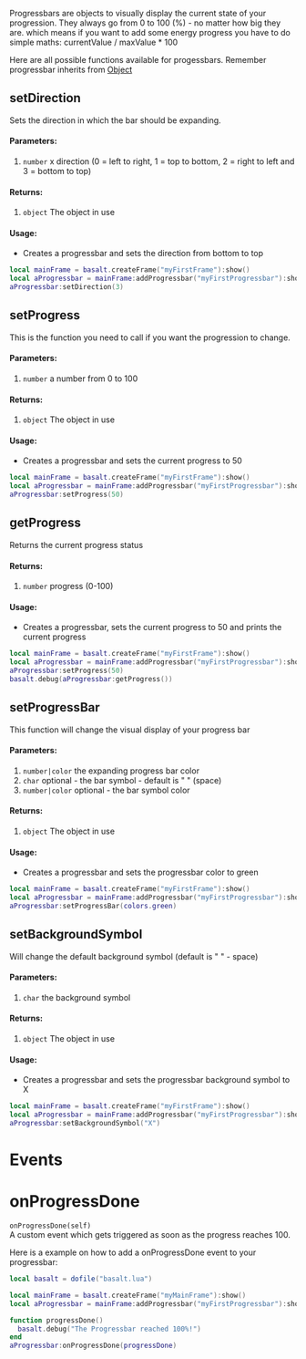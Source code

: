 Progressbars are objects to visually display the current state of your progression. They always go from 0 to 100 (%) - no matter how big they are. which means if you
want to add some energy progress you have to do simple maths: currentValue / maxValue * 100

Here are all possible functions available for progessbars. Remember progressbar inherits from [Object](objects/Object.md)

## setDirection
Sets the direction in which the bar should be expanding.

#### Parameters: 
1. `number` x direction (0 = left to right, 1 = top to bottom, 2 = right to left and 3 = bottom to top)

#### Returns:
1. `object` The object in use

#### Usage:
* Creates a progressbar and sets the direction from bottom to top
```lua
local mainFrame = basalt.createFrame("myFirstFrame"):show()
local aProgressbar = mainFrame:addProgressbar("myFirstProgressbar"):show()
aProgressbar:setDirection(3)
```

## setProgress
This is the function you need to call if you want the progression to change.

#### Parameters: 
1. `number` a number from 0 to 100

#### Returns:
1. `object` The object in use

#### Usage:
* Creates a progressbar and sets the current progress to 50
```lua
local mainFrame = basalt.createFrame("myFirstFrame"):show()
local aProgressbar = mainFrame:addProgressbar("myFirstProgressbar"):show()
aProgressbar:setProgress(50)
```

## getProgress
Returns the current progress status


#### Returns:
1. `number` progress (0-100)

#### Usage:
* Creates a progressbar, sets the current progress to 50 and prints the current progress
```lua
local mainFrame = basalt.createFrame("myFirstFrame"):show()
local aProgressbar = mainFrame:addProgressbar("myFirstProgressbar"):show()
aProgressbar:setProgress(50)
basalt.debug(aProgressbar:getProgress())
```

## setProgressBar
This function will change the visual display of your progress bar

#### Parameters: 
1. `number|color` the expanding progress bar color
2. `char` optional - the bar symbol - default is " " (space)
3. `number|color` optional - the bar symbol color

#### Returns:
1. `object` The object in use

#### Usage:
* Creates a progressbar and sets the progressbar color to green
```lua
local mainFrame = basalt.createFrame("myFirstFrame"):show()
local aProgressbar = mainFrame:addProgressbar("myFirstProgressbar"):show()
aProgressbar:setProgressBar(colors.green)
```

## setBackgroundSymbol
Will change the default background symbol (default is " " - space)

#### Parameters: 
1. `char` the background symbol

#### Returns:
1. `object` The object in use

#### Usage:
* Creates a progressbar and sets the progressbar background symbol to X
```lua
local mainFrame = basalt.createFrame("myFirstFrame"):show()
local aProgressbar = mainFrame:addProgressbar("myFirstProgressbar"):show()
aProgressbar:setBackgroundSymbol("X")
```

# Events

# onProgressDone
`onProgressDone(self)`<br>
A custom event which gets triggered as soon as the progress reaches 100.

Here is a example on how to add a onProgressDone event to your progressbar:

```lua
local basalt = dofile("basalt.lua")

local mainFrame = basalt.createFrame("myMainFrame"):show()
local aProgressbar = mainFrame:addProgressbar("myFirstProgressbar"):show()

function progressDone()
  basalt.debug("The Progressbar reached 100%!")
end
aProgressbar:onProgressDone(progressDone)
```
